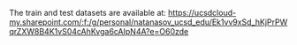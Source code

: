 The train and test datasets are available at: https://ucsdcloud-my.sharepoint.com/:f:/g/personal/natanasov_ucsd_edu/Ek1vv9xSd_hKjPrPWqrZXW8B4K1vS04cAhKvga6cAIpN4A?e=O60zde

